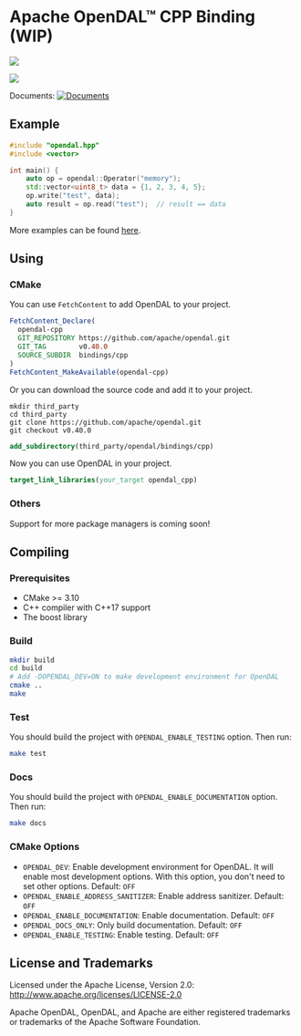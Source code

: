 # Apache OpenDAL™ CPP Binding (WIP)

![](https://img.shields.io/badge/status-unreleased-red)

![](https://github.com/apache/opendal/assets/5351546/87bbf6e5-f19e-449a-b368-3e283016c887)

Documents: [![Documents](https://img.shields.io/badge/opendal-cpp-blue?logo=Apache&logoColor=red)](https://opendal.apache.org/docs/cpp/)

## Example

```cpp
#include "opendal.hpp"
#include <vector>

int main() {
    auto op = opendal::Operator("memory");
    std::vector<uint8_t> data = {1, 2, 3, 4, 5};
    op.write("test", data);
    auto result = op.read("test");  // result == data
}
```

More examples can be found [here](../../examples/cpp).

## Using

### CMake

You can use `FetchContent` to add OpenDAL to your project.

```cmake
FetchContent_Declare(
  opendal-cpp
  GIT_REPOSITORY https://github.com/apache/opendal.git
  GIT_TAG        v0.40.0
  SOURCE_SUBDIR  bindings/cpp
)
FetchContent_MakeAvailable(opendal-cpp)
```

Or you can download the source code and add it to your project.

```shell
mkdir third_party
cd third_party
git clone https://github.com/apache/opendal.git
git checkout v0.40.0
```

```cmake
add_subdirectory(third_party/opendal/bindings/cpp)
```

Now you can use OpenDAL in your project.

```cmake
target_link_libraries(your_target opendal_cpp)
```

### Others

Support for more package managers is coming soon!

## Compiling

### Prerequisites

- CMake >= 3.10
- C++ compiler with C++17 support
- The boost library

### Build

```bash
mkdir build
cd build
# Add -DOPENDAL_DEV=ON to make development environment for OpenDAL
cmake ..
make
```

### Test

You should build the project with `OPENDAL_ENABLE_TESTING` option. Then run:

```bash
make test
```

### Docs

You should build the project with `OPENDAL_ENABLE_DOCUMENTATION` option. Then run:

```bash
make docs
```

### CMake Options

- `OPENDAL_DEV`: Enable development environment for OpenDAL. It will enable most development options. With this option, you don't need to set other options. Default: `OFF`
- `OPENDAL_ENABLE_ADDRESS_SANITIZER`: Enable address sanitizer. Default: `OFF`
- `OPENDAL_ENABLE_DOCUMENTATION`: Enable documentation. Default: `OFF`
- `OPENDAL_DOCS_ONLY`: Only build documentation. Default: `OFF`
- `OPENDAL_ENABLE_TESTING`: Enable testing. Default: `OFF`

## License and Trademarks

Licensed under the Apache License, Version 2.0: http://www.apache.org/licenses/LICENSE-2.0

Apache OpenDAL, OpenDAL, and Apache are either registered trademarks or trademarks of the Apache Software Foundation.
